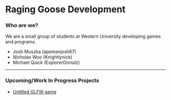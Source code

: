 # Raging Goose Development
### Who are we?


We are a small group of students  at Western University developing games and programs.

- Josh Muszka (apemanjosh67)
- Nicholas Woo (Knightlynick)
- Michael Quick (ExplorerDonutz)

---
### Upcoming/Work In Progress Projects
- [Untitled GLFW game](https://github.com/raginggoosedev/GAME_PROJECThttp:// "Untitled GLFW game") 
